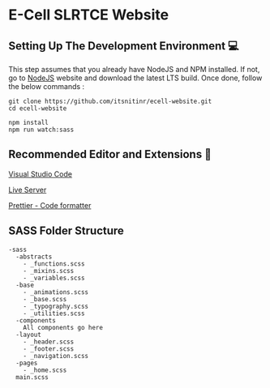 # E-Cell SLRTCE Website

## Setting Up The Development Environment 💻
This step assumes that you already have NodeJS and NPM installed. If not, go to [NodeJS](http://nodejs.org/) website and download the latest LTS build.
Once done, follow the below commands :
```
git clone https://github.com/itsnitinr/ecell-website.git
cd ecell-website

npm install
npm run watch:sass
```
## Recommended Editor and Extensions 🧰
[Visual Studio Code](https://code.visualstudio.com/)

[Live Server](https://marketplace.visualstudio.com/items?itemName=ritwickdey.LiveServer)

[Prettier - Code formatter](https://marketplace.visualstudio.com/items?itemName=esbenp.prettier-vscode)

## SASS Folder Structure
```
-sass
  -abstracts
    - _functions.scss       
    - _mixins.scss
    - _variables.scss
  -base
    - _animations.scss
    - _base.scss
    - _typography.scss
    - _utilities.scss
  -components
    All components go here
  -layout
    - _header.scss
    - _footer.scss
    - _navigation.scss
  -pages
    - _home.scss
  main.scss
```
